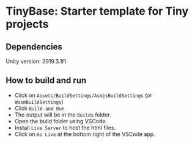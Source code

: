 # TinyBase: Starter template for Tiny projects

## Dependencies
Unity version: 2019.3.1f1

## How to build and run
- Click on `Assets/BuildSettings/AsmjsBuildSettings` (or `WasmBuildSettings`)
- Click `Build and Run`
- The output will be in the `Builds` folder.
- Open the build folder using VSCode.
- Install `Live Server` to host the html files.
- Click on `Go Live` at the bottom right of the VSCode app.

